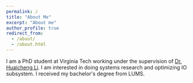 ```yaml
---
permalink: /
title: "About Me"
excerpt: "About me"
author_profile: true
redirect_from: 
  - /about/
  - /about.html
---
```


I am a PhD student at Virginia Tech working under the supervision of [Dr. Huaicheng Li](https://huaicheng.github.io/). I am interested in doing systems research and optimizing IO subsystem. I received my bachelor's degree from LUMS.
